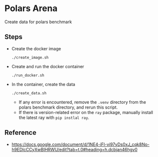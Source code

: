 # Polars Arena
Create data for polars benchmark

## Steps
- Create the docker image
  ```
  ./create_image.sh
  ```

- Create and run the docker container
  ```
  ./run_docker.sh
  ```

- In the container, create the data
  ```
  ./create_data.sh
  ```
  - If any error is encountered, remove the `.venv` directory from the polars benchmark directory, and rerun this script.
  - If there is version-related error on the `ray` package, manually install the latest ray with `pip instlal ray`.

## Reference
- https://docs.google.com/document/d/1NE4-iFI-vi97yDs0xJ_cqk8No-h9EDlcCCyXwBIHRWU/edit?tab=t.0#heading=h.dcbjan46hgv0